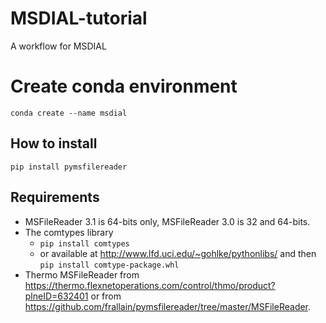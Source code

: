 # MSDIAL-tutorial
A workflow for MSDIAL

# Create conda environment
```
conda create --name msdial
```

## How to install

`pip install pymsfilereader`

## Requirements

* MSFileReader 3.1 is 64-bits only, MSFileReader 3.0 is 32 and 64-bits.
* The comtypes library
  * `pip install comtypes`
  * or available at http://www.lfd.uci.edu/~gohlke/pythonlibs/ and then `pip install comtype-package.whl`
* Thermo MSFileReader from https://thermo.flexnetoperations.com/control/thmo/product?plneID=632401 or from https://github.com/frallain/pymsfilereader/tree/master/MSFileReader.
